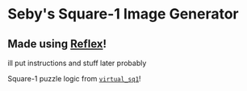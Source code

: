 # Seby's Square-1 Image Generator

## Made using [Reflex](https://github.com/reflex-dev/reflex)!

ill put instructions and stuff later probably

Square-1 puzzle logic from [`virtual_sq1`](https://github.com/Wo0fle/virtual-sq1)!
